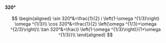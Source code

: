 #### 320°

$$
\begin{aligned}
\sin 320°&=\frac{1}{2} i \left(1-\omega ^{1/3}\right) \omega ^{1/3}\\
\cos 320°&=\frac{1}{2} \left(\omega ^{1/3}+\omega ^{2/3}\right)\\
\tan 320°&=\frac{i \left(1-\omega ^{1/3}\right)}{1+\omega ^{1/3}}\\
\end{aligned}
$$

